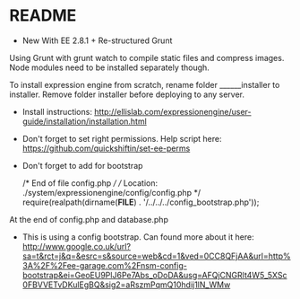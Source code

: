 # README

* New With EE 2.8.1 + Re-structured Grunt

Using Grunt with grunt watch to compile static files and compress images. Node modules need to be installed separately though.

To install expression engine from scratch, rename folder ______installer to installer. Remove folder installer before deploying to any server.

- Install instructions:
http://ellislab.com/expressionengine/user-guide/installation/installation.html

- Don't forget to set right permissions. Help script here:
https://github.com/quickshiftin/set-ee-perms

- Don't forget to add for bootstrap

	/* End of file config.php */
	/* Location: ./system/expressionengine/config/config.php */
	require(realpath(dirname(__FILE__) . '/../../../config_bootstrap.php'));
	
At the end of config.php and database.php

- This is using a config bootstrap. Can found more about it here:
http://www.google.co.uk/url?sa=t&rct=j&q=&esrc=s&source=web&cd=1&ved=0CC8QFjAA&url=http%3A%2F%2Fee-garage.com%2Fnsm-config-bootstrap&ei=GeoEU9PlJ6Pe7Abs_oDoDA&usg=AFQjCNGRlt4W5_5XSc0FBVVETvDKulEgBQ&sig2=aRszmPqmQ10hdij1lN_WMw